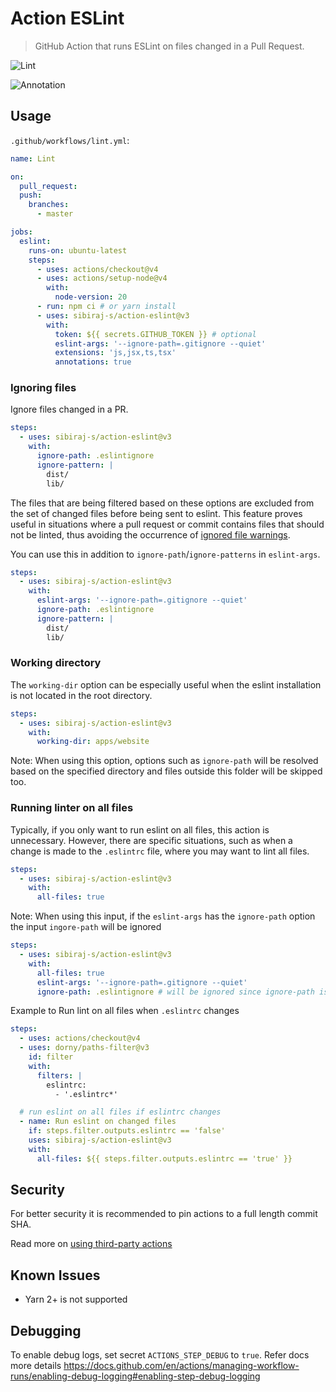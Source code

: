 # Action ESLint

> GitHub Action that runs ESLint on files changed in a Pull Request.

![Lint](https://github.com/sibiraj-s/action-eslint/workflows/Lint/badge.svg)

![Annotation](assets/annotation.png)

## Usage

`.github/workflows/lint.yml`:

```yml
name: Lint

on:
  pull_request:
  push:
    branches:
      - master

jobs:
  eslint:
    runs-on: ubuntu-latest
    steps:
      - uses: actions/checkout@v4
      - uses: actions/setup-node@v4
        with:
          node-version: 20
      - run: npm ci # or yarn install
      - uses: sibiraj-s/action-eslint@v3
        with:
          token: ${{ secrets.GITHUB_TOKEN }} # optional
          eslint-args: '--ignore-path=.gitignore --quiet'
          extensions: 'js,jsx,ts,tsx'
          annotations: true
```

### Ignoring files

Ignore files changed in a PR.

```yml
steps:
  - uses: sibiraj-s/action-eslint@v3
    with:
      ignore-path: .eslintignore
      ignore-pattern: |
        dist/
        lib/
```

The files that are being filtered based on these options are excluded from the set of changed files before being sent to
eslint. This feature proves useful in situations where a pull request or commit contains files that should not be
linted, thus avoiding the occurrence of [ignored file warnings](https://eslint.org/docs/latest/use/configure/ignore#ignored-file-warnings).

You can use this in addition to `ignore-path`/`ignore-patterns` in `eslint-args`.

```yml
steps:
  - uses: sibiraj-s/action-eslint@v3
    with:
      eslint-args: '--ignore-path=.gitignore --quiet'
      ignore-path: .eslintignore
      ignore-pattern: |
        dist/
        lib/
```

### Working directory

The `working-dir` option can be especially useful when the eslint installation is not located in the root directory.

```yml
steps:
  - uses: sibiraj-s/action-eslint@v3
    with:
      working-dir: apps/website
```

Note: When using this option, options such as `ignore-path` will be resolved based on the specified directory and files
outside this folder will be skipped too.

### Running linter on all files

Typically, if you only want to run eslint on all files, this action is unnecessary. However, there are specific situations,
such as when a change is made to the `.eslintrc` file, where you may want to lint all files.

```yml
steps:
  - uses: sibiraj-s/action-eslint@v3
    with:
      all-files: true
```

Note: When using this input, if the `eslint-args` has the `ignore-path` option the input `ingore-path` will be ignored

```yml
steps:
  - uses: sibiraj-s/action-eslint@v3
    with:
      all-files: true
      eslint-args: '--ignore-path=.gitignore --quiet'
      ignore-path: .eslintignore # will be ignored since ignore-path is already given in eslint-args
```

Example to Run lint on all files when `.eslintrc` changes

```yml
steps:
  - uses: actions/checkout@v4
  - uses: dorny/paths-filter@v3
    id: filter
    with:
      filters: |
        eslintrc:
          - '.eslintrc*'

  # run eslint on all files if eslintrc changes
  - name: Run eslint on changed files
    if: steps.filter.outputs.eslintrc == 'false'
    uses: sibiraj-s/action-eslint@v3
    with:
      all-files: ${{ steps.filter.outputs.eslintrc == 'true' }}
```

## Security

For better security it is recommended to pin actions to a full length commit SHA.

Read more on [using third-party actions](https://docs.github.com/en/actions/learn-github-actions/security-hardening-for-github-actions#using-third-party-actions)

## Known Issues

- Yarn 2+ is not supported

## Debugging

To enable debug logs, set secret `ACTIONS_STEP_DEBUG` to `true`. Refer docs more details
https://docs.github.com/en/actions/managing-workflow-runs/enabling-debug-logging#enabling-step-debug-logging
